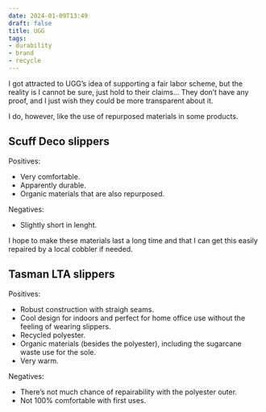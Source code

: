 ```yaml
---
date: 2024-01-09T13:49
draft: false
title: UGG
tags:
- durability
- brand
- recycle
---
```

I got attracted to UGG’s idea of supporting a fair labor scheme, but the reality is I cannot be sure, just hold to their claims… They don’t have any proof, and I just wish they could be more transparent about it.

I do, however, like the use of repurposed materials in some products.

## Scuff Deco slippers

Positives:
- Very comfortable.
- Apparently durable.
- Organic materials that are also repurposed.

Negatives:
- Slightly short in lenght.

I hope to make these materials last a long time and that I can get this easily repaired by a local cobbler if needed.

## Tasman LTA slippers

Positives:
- Robust construction with straigh seams.
- Cool design for indoors and perfect for home office use without the feeling of wearing slippers.
- Recycled polyester.
- Organic materials (besides the polyester), including the sugarcane waste use for the sole.
- Very warm.

Negatives:
- There’s not much chance of repairability with the polyester outer.
- Not 100% comfortable with first uses.